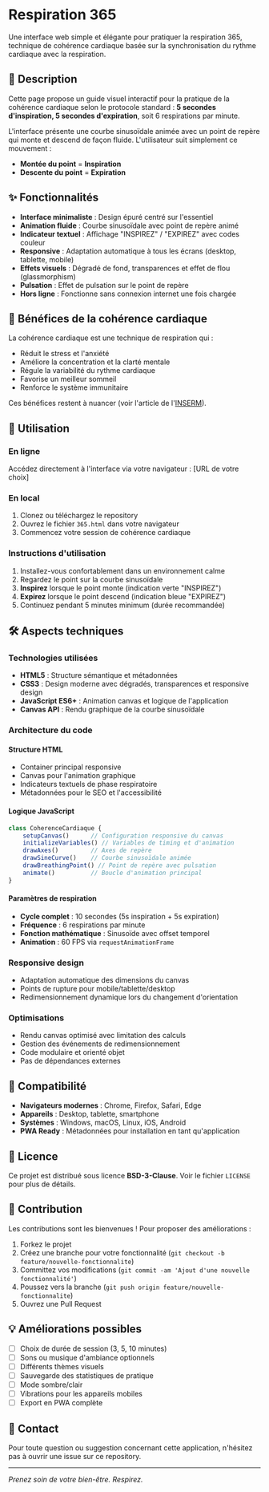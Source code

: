 # Respiration 365

Une interface web simple et élégante pour pratiquer la respiration 365, technique de cohérence cardiaque basée sur la synchronisation du rythme cardiaque avec la respiration.

## 📖 Description

Cette page propose un guide visuel interactif pour la pratique de la cohérence cardiaque selon le protocole standard : **5 secondes d'inspiration, 5 secondes d'expiration**, soit 6 respirations par minute.

L'interface présente une courbe sinusoïdale animée avec un point de repère qui monte et descend de façon fluide. L'utilisateur suit simplement ce mouvement :
- **Montée du point** = **Inspiration**
- **Descente du point** = **Expiration**

## ✨ Fonctionnalités

- **Interface minimaliste** : Design épuré centré sur l'essentiel
- **Animation fluide** : Courbe sinusoïdale avec point de repère animé
- **Indicateur textuel** : Affichage "INSPIREZ" / "EXPIREZ" avec codes couleur
- **Responsive** : Adaptation automatique à tous les écrans (desktop, tablette, mobile)
- **Effets visuels** : Dégradé de fond, transparences et effet de flou (glassmorphism)
- **Pulsation** : Effet de pulsation sur le point de repère
- **Hors ligne** : Fonctionne sans connexion internet une fois chargée

## 🎯 Bénéfices de la cohérence cardiaque

La cohérence cardiaque est une technique de respiration qui :
- Réduit le stress et l'anxiété
- Améliore la concentration et la clarté mentale
- Régule la variabilité du rythme cardiaque
- Favorise un meilleur sommeil
- Renforce le système immunitaire

Ces bénéfices restent à nuancer (voir l'article de l'[INSERM](https://presse.inserm.fr/canal-detox/la-coherence-cardiaque-une-technique-pour-ameliorer-sa-sante-vraiment/)).

## 🚀 Utilisation

### En ligne
Accédez directement à l'interface via votre navigateur : [URL de votre choix]

### En local
1. Clonez ou téléchargez le repository
2. Ouvrez le fichier `365.html` dans votre navigateur
3. Commencez votre session de cohérence cardiaque

### Instructions d'utilisation
1. Installez-vous confortablement dans un environnement calme
2. Regardez le point sur la courbe sinusoïdale
3. **Inspirez** lorsque le point monte (indication verte "INSPIREZ")
4. **Expirez** lorsque le point descend (indication bleue "EXPIREZ")
5. Continuez pendant 5 minutes minimum (durée recommandée)

## 🛠 Aspects techniques

### Technologies utilisées
- **HTML5** : Structure sémantique et métadonnées
- **CSS3** : Design moderne avec dégradés, transparences et responsive design
- **JavaScript ES6+** : Animation canvas et logique de l'application
- **Canvas API** : Rendu graphique de la courbe sinusoïdale

### Architecture du code

#### Structure HTML
- Container principal responsive
- Canvas pour l'animation graphique  
- Indicateurs textuels de phase respiratoire
- Métadonnées pour le SEO et l'accessibilité

#### Logique JavaScript
```javascript
class CoherenceCardiaque {
    setupCanvas()      // Configuration responsive du canvas
    initializeVariables() // Variables de timing et d'animation
    drawAxes()         // Axes de repère
    drawSineCurve()    // Courbe sinusoïdale animée
    drawBreathingPoint() // Point de repère avec pulsation
    animate()          // Boucle d'animation principal
}
```

#### Paramètres de respiration
- **Cycle complet** : 10 secondes (5s inspiration + 5s expiration)
- **Fréquence** : 6 respirations par minute
- **Fonction mathématique** : Sinusoïde avec offset temporel
- **Animation** : 60 FPS via `requestAnimationFrame`

### Responsive design
- Adaptation automatique des dimensions du canvas
- Points de rupture pour mobile/tablette/desktop
- Redimensionnement dynamique lors du changement d'orientation

### Optimisations
- Rendu canvas optimisé avec limitation des calculs
- Gestion des événements de redimensionnement
- Code modulaire et orienté objet
- Pas de dépendances externes

## 📱 Compatibilité

- **Navigateurs modernes** : Chrome, Firefox, Safari, Edge
- **Appareils** : Desktop, tablette, smartphone
- **Systèmes** : Windows, macOS, Linux, iOS, Android
- **PWA Ready** : Métadonnées pour installation en tant qu'application

## 📄 Licence

Ce projet est distribué sous licence **BSD-3-Clause**. Voir le fichier `LICENSE` pour plus de détails.

## 🤝 Contribution

Les contributions sont les bienvenues ! Pour proposer des améliorations :

1. Forkez le projet
2. Créez une branche pour votre fonctionnalité (`git checkout -b feature/nouvelle-fonctionnalite`)
3. Committez vos modifications (`git commit -am 'Ajout d'une nouvelle fonctionnalité'`)
4. Poussez vers la branche (`git push origin feature/nouvelle-fonctionnalite`)
5. Ouvrez une Pull Request

## 💡 Améliorations possibles

- [ ] Choix de durée de session (3, 5, 10 minutes)
- [ ] Sons ou musique d'ambiance optionnels
- [ ] Différents thèmes visuels
- [ ] Sauvegarde des statistiques de pratique
- [ ] Mode sombre/clair
- [ ] Vibrations pour les appareils mobiles
- [ ] Export en PWA complète

## 📧 Contact

Pour toute question ou suggestion concernant cette application, n'hésitez pas à ouvrir une issue sur ce repository.

---

*Prenez soin de votre bien-être. Respirez.*
